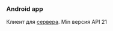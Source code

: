### Android app
Клиент для [сервера](https://github.com/GeorgiyX/MPPR-Server-App/tree/server).
Min версия API 21
